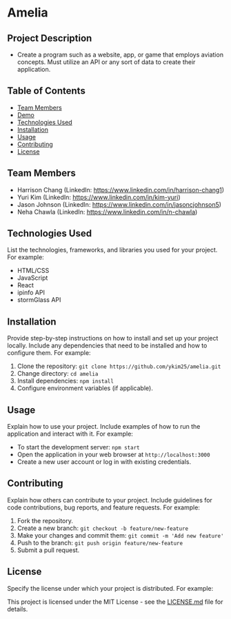 # Amelia

## Project Description

- Create a program such as a website, app, or game that employs aviation concepts. Must utilize an API or any sort of data to create their application.

## Table of Contents

- [Team Members](#team-members)
- [Demo](#demo)
- [Technologies Used](#technologies-used)
- [Installation](#installation)
- [Usage](#usage)
- [Contributing](#contributing)
- [License](#license)

## Team Members

- Harrison Chang (LinkedIn: https://www.linkedin.com/in/harrison-chang1)
- Yuri Kim (LinkedIn: https://www.linkedin.com/in/kim-yuri)
- Jason Johnson (LinkedIn: https://www.linkedin.com/in/jasoncjohnson5)
- Neha Chawla (LinkedIn: https://www.linkedin.com/in/n-chawla)

## Technologies Used

List the technologies, frameworks, and libraries you used for your project. For example:

- HTML/CSS
- JavaScript
- React
- ipinfo API
- stormGlass API

## Installation

Provide step-by-step instructions on how to install and set up your project locally. Include any dependencies that need to be installed and how to configure them. For example:

1. Clone the repository: `git clone https://github.com/ykim25/amelia.git`
2. Change directory: `cd amelia`
3. Install dependencies: `npm install`
4. Configure environment variables (if applicable).

## Usage

Explain how to use your project. Include examples of how to run the application and interact with it. For example:

- To start the development server: `npm start`
- Open the application in your web browser at `http://localhost:3000`
- Create a new user account or log in with existing credentials.

## Contributing

Explain how others can contribute to your project. Include guidelines for code contributions, bug reports, and feature requests. For example:

1. Fork the repository.
2. Create a new branch: `git checkout -b feature/new-feature`
3. Make your changes and commit them: `git commit -m 'Add new feature'`
4. Push to the branch: `git push origin feature/new-feature`
5. Submit a pull request.

## License

Specify the license under which your project is distributed. For example:

This project is licensed under the MIT License - see the [LICENSE.md](LICENSE.md) file for details.
